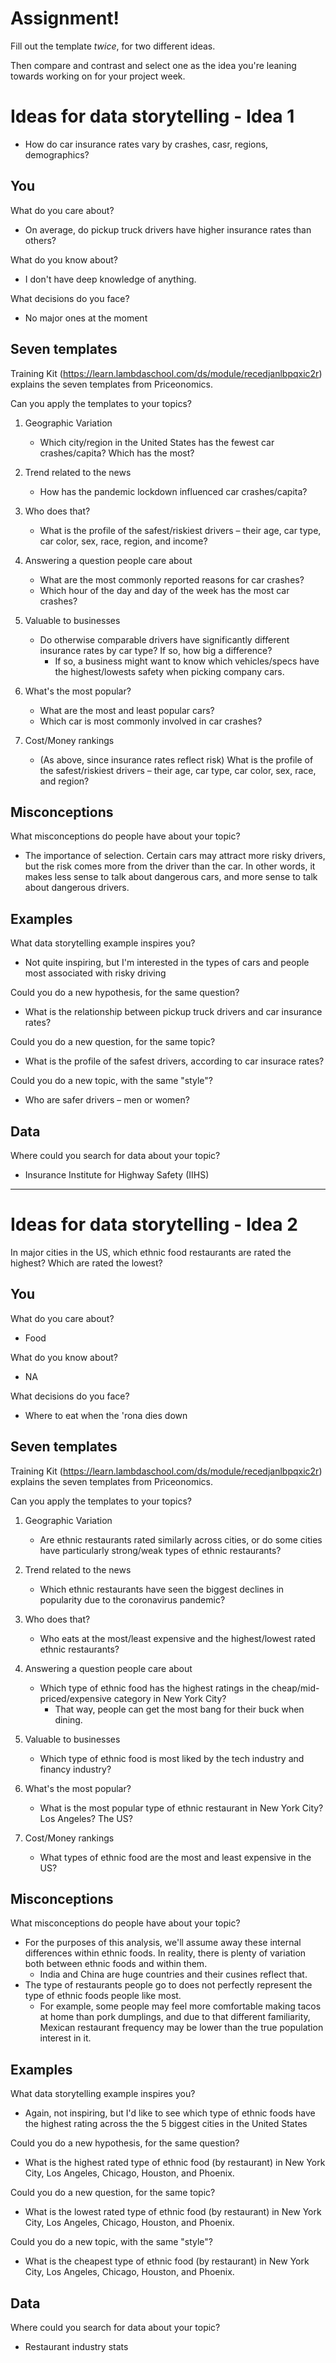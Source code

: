# Assignment!

Fill out the template *twice*, for two different ideas.

Then compare and contrast and select one as the idea you're leaning towards
working on for your project week.


# Ideas for data storytelling - Idea 1
- How do car insurance rates vary by crashes, casr, regions, demographics?

## You

What do you care about?
- On average, do pickup truck drivers have higher insurance rates than others?

What do you know about?
- I don't have deep knowledge of anything.

What decisions do you face?
- No major ones at the moment

## Seven templates

Training Kit (https://learn.lambdaschool.com/ds/module/recedjanlbpqxic2r) explains the seven templates from Priceonomics.

Can you apply the templates to your topics? 

1. Geographic Variation
   - Which city/region in the United States has the fewest car crashes/capita? Which has the most?

2. Trend related to the news
   - How has the pandemic lockdown influenced car crashes/capita?

3. Who does that?
   - What is the profile of the safest/riskiest drivers – their age, car type, car color, sex, race, region, and income?

4. Answering a question people care about
   - What are the most commonly reported reasons for car crashes?
   - Which hour of the day and day of the week has the most car crashes?
   
5. Valuable to businesses
   - Do otherwise comparable drivers have significantly different insurance rates by car type? If so, how big a difference?
      - If so, a business might want to know which vehicles/specs have the highest/lowests safety when picking company cars.

6. What's the most popular?
   - What are the most and least popular cars?
   - Which car is most commonly involved in car crashes?

7. Cost/Money rankings
   - (As above, since insurance rates reflect risk) What is the profile of the safest/riskiest drivers – their age, car type, car color, sex, race, and region?

## Misconceptions

What misconceptions do people have about your topic?
   - The importance of selection. Certain cars may attract more risky drivers, but the risk comes more from the driver than the car. In other words, it makes less sense to talk about dangerous cars, and more sense to talk about dangerous drivers.

## Examples

What data storytelling example inspires you?
   - Not quite inspiring, but I'm interested in the types of cars and people most associated with risky driving

Could you do a new hypothesis, for the same question?
   - What is the relationship between pickup truck drivers and car insurance rates?

Could you do a new question, for the same topic?
   - What is the profile of the safest drivers, according to car insurace rates?

Could you do a new topic, with the same "style"?
   - Who are safer drivers – men or women?

## Data

Where could you search for data about your topic?
   - Insurance Institute for Highway Safety (IIHS)
---

# Ideas for data storytelling - Idea 2
In major cities in the US, which ethnic food restaurants are rated the highest? Which are rated the lowest?
## You

What do you care about?
- Food

What do you know about?
- NA

What decisions do you face?
 - Where to eat when the 'rona dies down

## Seven templates

Training Kit (https://learn.lambdaschool.com/ds/module/recedjanlbpqxic2r) explains the seven templates from Priceonomics.

Can you apply the templates to your topics? 

1. Geographic Variation
   - Are ethnic restaurants rated similarly across cities, or do some cities have particularly strong/weak types of ethnic restaurants?

2. Trend related to the news
   - Which ethnic restaurants have seen the biggest declines in popularity due to the coronavirus pandemic?

3. Who does that?
   - Who eats at the most/least expensive and the highest/lowest rated ethnic restaurants?

4. Answering a question people care about
   - Which type of ethnic food has the highest ratings in the cheap/mid-priced/expensive category in New York City?
      - That way, people can get the most bang for their buck when dining.

5. Valuable to businesses
   - Which type of ethnic food is most liked by the tech industry and financy industry?

6. What's the most popular?
   - What is the most popular type of ethnic restaurant in New York City? Los Angeles? The US?

7. Cost/Money rankings
   - What types of ethnic food are the most and least expensive in the US?

## Misconceptions

What misconceptions do people have about your topic?
   - For the purposes of this analysis, we'll assume away these internal differences within ethnic foods. In reality, there is plenty of variation both between ethnic foods and within them.
       - India and China are huge countries and their cusines reflect that.
   - The type of restaurants people go to does not perfectly represent the type of ethnic foods people like most.
      - For example, some people may feel more comfortable making tacos at home than pork dumplings, and due to that different familiarity, Mexican restaurant frequency may be lower than the true population interest in it.

## Examples

What data storytelling example inspires you?
   - Again, not inspiring, but I'd like to see which type of ethnic foods have the highest rating across the the 5 biggest cities in the United States


Could you do a new hypothesis, for the same question?
   - What is the highest rated type of ethnic food (by restaurant) in New York City, Los Angeles, Chicago, Houston, and Phoenix.

Could you do a new question, for the same topic?
   - What is the lowest rated type of ethnic food (by restaurant) in New York City, Los Angeles, Chicago, Houston, and Phoenix.

Could you do a new topic, with the same "style"?
   - What is the cheapest type of ethnic food (by restaurant) in New York City, Los Angeles, Chicago, Houston, and Phoenix.

## Data

Where could you search for data about your topic?
   - Restaurant industry stats
